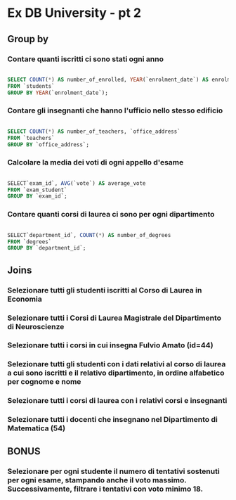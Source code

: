 
# Ex DB University - pt 2

## Group by

### Contare quanti iscritti ci sono stati ogni anno

```sql

SELECT COUNT(*) AS number_of_enrolled, YEAR(`enrolment_date`) AS enrolment_year
FROM `students`
GROUP BY YEAR(`enrolment_date`);

```

### Contare gli insegnanti che hanno l'ufficio nello stesso edificio

```sql

SELECT COUNT(*) AS number_of_teachers, `office_address`
FROM `teachers`
GROUP BY `office_address`;

```

### Calcolare la media dei voti di ogni appello d'esame

```sql

SELECT`exam_id`, AVG(`vote`) AS average_vote
FROM `exam_student`
GROUP BY `exam_id`;

```

### Contare quanti corsi di laurea ci sono per ogni dipartimento

```sql

SELECT`department_id`, COUNT(*) AS number_of_degrees
FROM `degrees`
GROUP BY `department_id`;

```


## Joins

### Selezionare tutti gli studenti iscritti al Corso di Laurea in Economia

### Selezionare tutti i Corsi di Laurea Magistrale del Dipartimento di Neuroscienze

### Selezionare tutti i corsi in cui insegna Fulvio Amato (id=44)

### Selezionare tutti gli studenti con i dati relativi al corso di laurea a cui sono iscritti e il relativo dipartimento, in ordine alfabetico per cognome e nome

### Selezionare tutti i corsi di laurea con i relativi corsi e insegnanti

### Selezionare tutti i docenti che insegnano nel Dipartimento di Matematica (54)

## BONUS
### Selezionare per ogni studente il numero di tentativi sostenuti per ogni esame, stampando anche il voto massimo. Successivamente, filtrare i tentativi con voto minimo 18.

